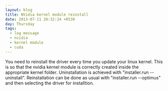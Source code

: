 ```yaml
---
layout: blog
title: NVidia kernel module reinstall
date: 2013-07-11 20:32:24 +0530
day: Thursday
tags:
  - log message
  - nvidia
  - kernel module
  - cuda
---
```


You need to reinstall the driver every time you update your linux kernel. This is so that the nvidia kernel module is correctly created inside the appropriate kernel folder. Uninstallation is achieved with "installer.run --uninstall". Reinstallation can be done as usual with "installer.run --optimus" and then selecting the driver for installtion.
